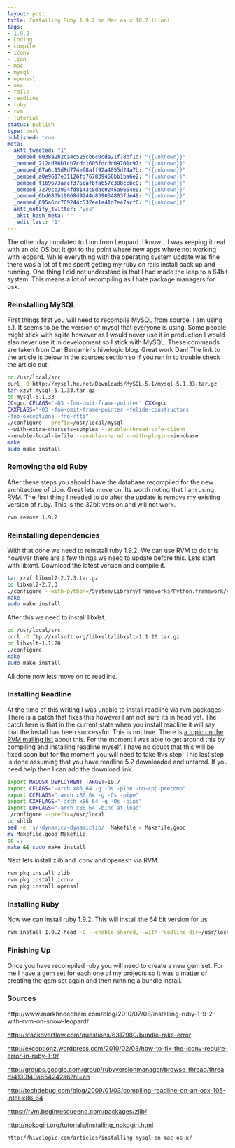 ```yaml
--- 
layout: post
title: Installing Ruby 1.9.2 on Mac os x 10.7 (Lion)
tags: 
- 1.9.2
- Coding
- compile
- iconv
- lion
- mac
- mysql
- openssl
- osx
- rails
- readline
- ruby
- rvm
- Tutorial
status: publish
type: post
published: true
meta: 
  aktt_tweeted: "1"
  _oembed_8038a2b2ca4c525cb6c0cda21f78bf1d: "{{unknown}}"
  _oembed_212cd86b1cb7cdd1605fdcdd09701c97: "{{unknown}}"
  _oembed_67a6c15d8d774ef8aff92a4055d24a7b: "{{unknown}}"
  _oembed_a0e9617e31126fd767839460bb1ba6e2: "{{unknown}}"
  _oembed_f169673aacf375cafbfa657c388ccbc8: "{{unknown}}"
  _oembed_7279ce3994fd8143c8dac0245a0664e0: "{{unknown}}"
  _oembed_6bd683b19068d9244d859034803fde49: "{{unknown}}"
  _oembed_695a6cc709244c532ee1a41d7e47acf0: "{{unknown}}"
  aktt_notify_twitter: "yes"
  _aktt_hash_meta: ""
  _edit_last: "1"
---
```

The other day I updated to Lion from Leopard. I know... I was keeping it real with an old OS but it got to the point where new apps where not working with leopard. While everything with the operating system update was fine there was a lot of time spent getting my ruby on rails install back up and running. One thing I did not understand is that I had made the leap to a 64bit system. This means a lot of recompiling as I hate package managers for osx.

### Reinstalling MySQL

First things first you will need to recompile MySQL from source. I am using 5.1. It seems to be the version of mysql that everyone is using. Some people might stick with sqlite however as I would never use it in production I would also never use it in development so I stick with MySQL. These commands are taken from  Dan Benjamin's hivelogic blog. Great work Dan! The link to the article is below in the sources section so if you run in to trouble check the article out.

```bash
cd /usr/local/src
curl -O http://mysql.he.net/Downloads/MySQL-5.1/mysql-5.1.33.tar.gz
tar xzvf mysql-5.1.33.tar.gz
cd mysql-5.1.33
CC=gcc CFLAGS="-O3 -fno-omit-frame-pointer" CXX=gcc
CXXFLAGS="-O3 -fno-omit-frame-pointer -felide-constructors
-fno-exceptions -fno-rtti"
./configure --prefix=/usr/local/mysql
--with-extra-charsets=complex --enable-thread-safe-client
--enable-local-infile --enable-shared --with-plugins=innobase
make
sudo make install
```

### Removing the old Ruby

After these steps you should have the database recompiled for the new architecture of Lion. Great lets move on. Its worth noting that I am using RVM. The first thing I needed to do after the update is remove my existing version of ruby. This is the 32bit version and will not work.

```bash
rvm remove 1.9.2
```

### Reinstalling dependencies

With that done we need to reinstall ruby 1.9.2. We can use RVM to do this however there are a few things we need to update before this. Lets start with libxml. Download the latest version and compile it.

```bash
tar xzvf libxml2-2.7.3.tar.gz 
cd libxml2-2.7.3
./configure --with-python=/System/Library/Frameworks/Python.framework/Versions/2.3/
make
sudo make install
```

After this we need to install libxlst.

```bash
cd /usr/local/src
curl -O ftp://xmlsoft.org/libxslt/libxslt-1.1.20.tar.gz
cd libxslt-1.1.20
./configure
make
sudo make install
```

All done now lets move on to readline.

<h3>Installing Readline</h3>

At the time of this writing I was unable to install readline via rvm packages. There is a patch that fixes this however I am not sure its in head yet. The catch here is that in the current state when you install readline it will say that the install has been successful. This is not true. There is <a href="http://groups.google.com/group/rubyversionmanager/browse_thread/thread/4130f40a654242a6?hl=en">a topic on the RVM mailing list</a> about this. For the moment I was able to get around this by compiling and installing readline myself. I have no doubt that this will be fixed soon but for the moment you will need to take this step. This last step is done assuming that you have readline 5.2 downloaded and untared. If you need help then I can add the download link.

```bash
export MACOSX_DEPLOYMENT_TARGET=10.7
export CFLAGS="-arch x86_64 -g -Os -pipe -no-cpp-precomp"
export CCFLAGS="-arch x86_64 -g -Os -pipe"
export CXXFLAGS="-arch x86_64 -g -Os -pipe"
export LDFLAGS="-arch x86_64 -bind_at_load"
./configure --prefix=/usr/local
cd shlib
sed -e 's/-dynamic/-dynamiclib/' Makefile > Makefile.good
mv Makefile.good Makefile
cd ..
make && sudo make install
```

Next lets install zlib and iconv and openssh via RVM.

```bash
rvm pkg install zlib
rvm pkg install iconv
rvm pkg install openssl
```

<h3>Installing Ruby</h3>
Now we can install ruby 1.9.2. This will install the 64 bit version for us.

```bash
rvm install 1.9.2-head -C --enable-shared,--with-readline-dir=/usr/local --with-iconv-dir=$rvm_path/usr  --with-zlib-dir=$rvm_path/usr --with-openssl-dir=$HOME/.rvm/usr,--build=x86_64-apple-darwin10
```

<h3>Finishing Up</h3>
Once you have recompiled ruby you will need to create a new gem set. For me I have a gem set for each one of my projects so it was a matter of creating the gem set again and then running a bundle install.

<h3>Sources</h3>
http://www.markhneedham.com/blog/2010/07/08/installing-ruby-1-9-2-with-rvm-on-snow-leopard/

http://stackoverflow.com/questions/6317980/bundle-rake-error

http://exceptionz.wordpress.com/2010/02/03/how-to-fix-the-iconv-require-error-in-ruby-1-9/

http://groups.google.com/group/rubyversionmanager/browse_thread/thread/4130f40a654242a6?hl=en

http://techdebug.com/blog/2009/01/03/compiling-readline-on-an-osx-105-intel-x86_64

https://rvm.beginrescueend.com/packages/zlib/

http://nokogiri.org/tutorials/installing_nokogiri.html

```
http://hivelogic.com/articles/installing-mysql-on-mac-os-x/
